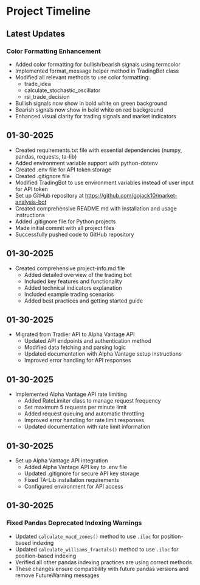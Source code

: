 # Project Timeline

## Latest Updates

### Color Formatting Enhancement
- Added color formatting for bullish/bearish signals using termcolor
- Implemented format_message helper method in TradingBot class
- Modified all relevant methods to use color formatting:
  - trade_idea
  - calculate_stochastic_oscillator
  - rsi_trade_decision
- Bullish signals now show in bold white on green background
- Bearish signals now show in bold white on red background
- Enhanced visual clarity for trading signals and market indicators

## 01-30-2025
- Created requirements.txt file with essential dependencies (numpy, pandas, requests, ta-lib)
- Added environment variable support with python-dotenv
- Created .env file for API token storage
- Created .gitignore file
- Modified TradingBot to use environment variables instead of user input for API token
- Set up GitHub repository at https://github.com/gojack10/market-analysis-bot
- Created comprehensive README.md with installation and usage instructions
- Added .gitignore file for Python projects
- Made initial commit with all project files
- Successfully pushed code to GitHub repository

## 01-30-2025
- Created comprehensive project-info.md file
  - Added detailed overview of the trading bot
  - Included key features and functionality
  - Added technical indicators explanation
  - Included example trading scenarios
  - Added best practices and getting started guide 

## 01-30-2025
- Migrated from Tradier API to Alpha Vantage API
  - Updated API endpoints and authentication method
  - Modified data fetching and parsing logic
  - Updated documentation with Alpha Vantage setup instructions
  - Improved error handling for API responses

## 01-30-2025
- Implemented Alpha Vantage API rate limiting
  - Added RateLimiter class to manage request frequency
  - Set maximum 5 requests per minute limit
  - Added request queuing and automatic throttling
  - Improved error handling for rate limit responses
  - Updated documentation with rate limit information

## 01-30-2025
- Set up Alpha Vantage API integration
  - Added Alpha Vantage API key to .env file
  - Updated .gitignore for secure API key storage
  - Fixed TA-Lib installation requirements
  - Configured environment for API access 

## 01-30-2025
### Fixed Pandas Deprecated Indexing Warnings
- Updated `calculate_macd_zones()` method to use `.iloc` for position-based indexing
- Updated `calculate_williams_fractals()` method to use `.iloc` for position-based indexing
- Verified all other pandas indexing practices are using correct methods
- These changes ensure compatibility with future pandas versions and remove FutureWarning messages 
